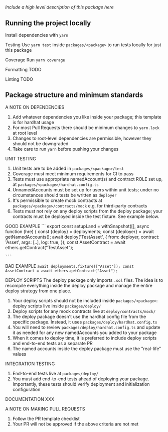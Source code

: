 # <PACKAGE>

*Include a high level description of this package here*

## Running the project locally

Install dependencies with `yarn`

Testing
Use `yarn test` inside `packages/<package>` to run tests locally for just this package

Coverage
Run `yarn coverage` 

Formatting
TODO

Linting
TODO

## Package structure and minimum standards

A NOTE ON DEPENDENCIES
1. Add whatever dependencies you like inside your package; this template is for hardhat usage
2. For most Pull Requests there should be minimum changes to `yarn.lock` at root level
3. Changes to root-level dependencies are permissible, however they should not be downgraded
4. Take care to run `yarn` before pushing your changes

UNIT TESTING
1. Unit tests are to be added in `packages/<package>/test`
2. Coverage must meet minimum requirements for CI to pass
3. Tests must use appropriate namedAccount(s) and contract ROLE set up, at `packages/<package>/hardhat.config.ts`
4. UnnamedAccounts must be set up for users within unit tests; under no circumstances should tests be written as `deployer`
5. It's permissible to create mock contracts at `packages/<package>/contracts/mock` e.g. for third-party contracts
6. Tests must not rely on any deploy scripts from the deploy package; your contracts must be deployed inside the test fixture. See example below.


GOOD EXAMPLE
    ```
    export const setupLand = withSnapshot([], async function (hre) {
    const {deploy} = deployments;
    const {deployer} = await getNamedAccounts();
    await deploy('TestAsset', {
        from: deployer,
        contract: 'Asset',
        args: [..],
        log: true,
    });
    const AssetContract = await ethers.getContract("TestAsset");

    ```

BAD EXAMPLE
    ```
    await deployments.fixture(["Asset"]);
    const AssetContract = await ethers.getContract("Asset");
    ```

DEPLOY SCRIPTS
The deploy package only imports `.sol` files. 
The idea is to recompile everything inside the deploy package and manage the entire deploy strategy from one place.

1. Your deploy scripts should not be included inside `packages/<package>`: deploy scripts live inside `packages/deploy/`
2. Deploy scripts for any mock contracts live at `deploy/contracts/mock/`
3. The deploy package doesn't use the hardhat config file from the specific package. Instead, it uses `packages/deploy/hardhat.config.ts`
4. You will need to review `packages/deploy/hardhat.config.ts` and update it as needed for any new namedAccounts you added to your package
5. When it comes to deploy time, it is preferred to include deploy scripts and end-to-end tests as a separate PR
6. The named accounts inside the deploy package must use the "real-life" values

INTEGRATION TESTING
1. End-to-end tests live at `packages/deploy/`
2. You must add end-to-end tests ahead of deploying your package. Importantly, these tests should verify deployment and initialization configuration

DOCUMENTATION
XXX

A NOTE ON MAKING PULL REQUESTS
1. Follow the PR template checklist
2. Your PR will not be approved if the above criteria are not met